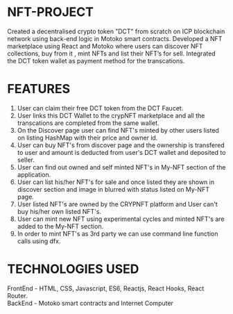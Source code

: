 # NFT-PROJECT
Created a decentralised crypto token ”DCT” from scratch on ICP blockchain network using back-end logic in Motoko smart contracts. Developed a NFT marketplace using React and Motoko where users can discover NFT collections, buy from it , mint NFTs and list their NFT’s for sell. Integrated the DCT token wallet as payment method for the transcations.
# FEATURES
1. User can claim their free DCT token from the DCT Faucet.
2. User links this DCT Wallet to the crypNFT marketplace and all the transcations are completed from the same wallet.
3. On the Discover page user can find NFT's minted by other users listed on listing HashMap with their price and owner id.
4. User can buy NFT's from discover page and the ownership is transfered to user and amount is deducted from user's DCT wallet and deposited to seller.
5. User can find out owned and self minted NFT's in My-NFT section of the application.
6. User can list his/her NFT's for sale and once listed they are shown in discover section and image in blurred with status listed on My-NFT page.
7. User listed NFT's are owned by the CRYPNFT platform and User can't buy his/her own listed NFT's.
8. User can mint new NFT using experimental cycles and minted NFT's are added to the My-NFT section.
9. In order to mint NFT's as 3rd party we can use command line function calls using dfx.
# TECHNOLOGIES USED
FrontEnd - HTML, CSS, Javascript, ES6, Reactjs, React Hooks, React Router.
<br />
BackEnd - Motoko smart contracts and Internet Computer
